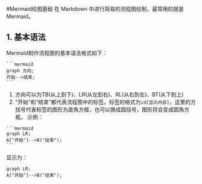 #Mermaid绘图基础
在 Markdown 中进行简易的流程图绘制，最常用的就是Mermaid。
## 1. 基本语法
Mermaid制作流程图的基本语法格式如下：
````
```mermaid
graph 方向;
开始-->结束;
```
````
1. 方向可以为TB(从上到下)、LR(从左到右)、RL(从右到左)、BT(从下到上)
2. “开始”和“结束”都代表流程图中的标签，标签的格式为`id[显示内容]`，这里的方括号代表标签的图形为直角方框，也可以换成圆括号，图形将会变成圆角方框。
示例：
````
```mermaid
graph LR;
A["开始"]-->B("结束");
```
````
显示为：
```mermaid
graph LR;
A["开始"]-->B("结束");
```



